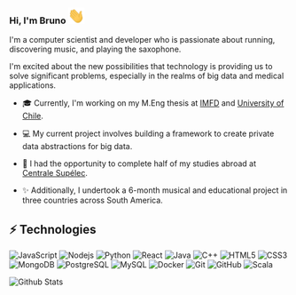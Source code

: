 ### Hi, I'm Bruno <img src="https://raw.githubusercontent.com/Bruno-rose/Bruno-rose/main/wave.gif" width="30">

I'm a computer scientist and developer who is passionate about running, discovering music, and playing the saxophone.

I'm excited about the new possibilities that technology is providing us to solve significant problems, especially in the realms of big data and medical applications.

- 🎓 Currently, I'm working on my M.Eng thesis at [IMFD](https://imfd.cl/en/) and [University of Chile](https://uchile.cl/).

- 💻 My current project involves building a framework to create private data abstractions for big data.

- 📝 I had the opportunity to complete half of my studies abroad at [Centrale Supélec](https://www.centralesupelec.fr/).

- ✨ Additionally, I undertook a 6-month musical and educational project in three countries across South America.


## ⚡ Technologies

![JavaScript](https://img.shields.io/badge/-JavaScript-black?style=flat-square&logo=javascript)
![Nodejs](https://img.shields.io/badge/-Nodejs-black?style=flat-square&logo=Node.js)
![Python](https://img.shields.io/badge/-Python-black?style=flat-square&logo=Python)
![React](https://img.shields.io/badge/-React-black?style=flat-square&logo=react)
![Java](https://img.shields.io/badge/-java-E34A86?style=flat-square&logo=java)
![C++](https://img.shields.io/badge/-C++-00599C?style=flat-square&logo=c)
![HTML5](https://img.shields.io/badge/-HTML5-E34F26?style=flat-square&logo=html5&logoColor=white)
![CSS3](https://img.shields.io/badge/-CSS3-1572B6?style=flat-square&logo=css3)
![MongoDB](https://img.shields.io/badge/-MongoDB-black?style=flat-square&logo=mongodb)
![PostgreSQL](https://img.shields.io/badge/-PostgreSQL-336791?style=flat-square&logo=postgresql)
![MySQL](https://img.shields.io/badge/-MySQL-black?style=flat-square&logo=mysql)
![Docker](https://img.shields.io/badge/-Docker-black?style=flat-square&logo=docker)
![Git](https://img.shields.io/badge/-Git-black?style=flat-square&logo=git)
![GitHub](https://img.shields.io/badge/-GitHub-181717?style=flat-square&logo=github)
![Scala](https://img.shields.io/badge/-Scala-red?style=flat-square&logo=scala)


![Github Stats](https://github-readme-stats.vercel.app/api?username=bruno-rose&count_private=true&show_icons=true&include_all_commits=true&hide_rank=true&theme=dark&bg_color=00000000)